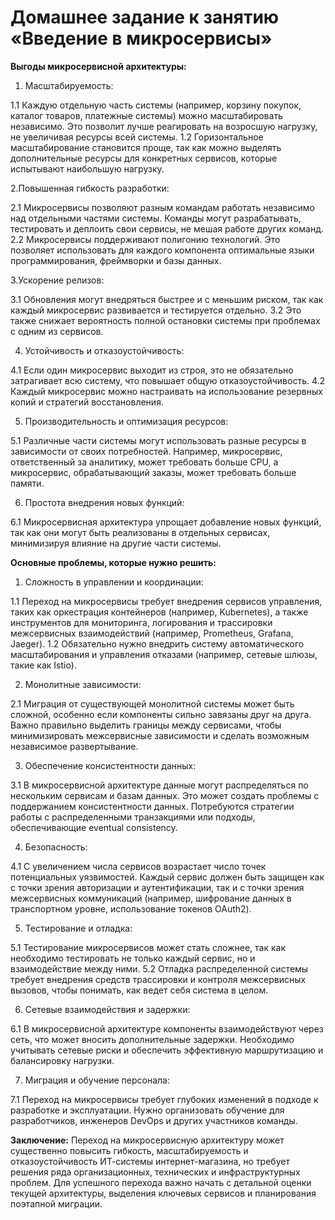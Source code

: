 # Домашнее задание к занятию «Введение в микросервисы»

**Выгоды микросервисной архитектуры:**
1. Масштабируемость:

1.1 Каждую отдельную часть системы (например, корзину покупок, каталог товаров, платежные системы) можно масштабировать независимо. Это позволит лучше реагировать на возросшую нагрузку, не увеличивая ресурсы всей системы.
1.2 Горизонтальное масштабирование становится проще, так как можно выделять дополнительные ресурсы для конкретных сервисов, которые испытывают наибольшую нагрузку.

2.Повышенная гибкость разработки:

2.1 Микросервисы позволяют разным командам работать независимо над отдельными частями системы. Команды могут разрабатывать, тестировать и деплоить свои сервисы, не мешая работе других команд.
2.2 Микросервисы поддерживают полигонию технологий. Это позволяет использовать для каждого компонента оптимальные языки программирования, фреймворки и базы данных.

3.Ускорение релизов:

3.1 Обновления могут внедряться быстрее и с меньшим риском, так как каждый микросервис развивается и тестируется отдельно.
3.2 Это также снижает вероятность полной остановки системы при проблемах с одним из сервисов.

4. Устойчивость и отказоустойчивость:

4.1 Если один микросервис выходит из строя, это не обязательно затрагивает всю систему, что повышает общую отказоустойчивость.
4.2 Каждый микросервис можно настраивать на использование резервных копий и стратегий восстановления.

5. Производительность и оптимизация ресурсов:

5.1 Различные части системы могут использовать разные ресурсы в зависимости от своих потребностей. Например, микросервис, ответственный за аналитику, может требовать больше CPU, а микросервис, обрабатывающий заказы, может требовать больше памяти.

6. Простота внедрения новых функций:

6.1 Микросервисная архитектура упрощает добавление новых функций, так как они могут быть реализованы в отдельных сервисах, минимизируя влияние на другие части системы.


**Основные проблемы, которые нужно решить:**

1. Сложность в управлении и координации:

1.1 Переход на микросервисы требует внедрения сервисов управления, таких как оркестрация контейнеров (например, Kubernetes), а также инструментов для мониторинга, логирования и трассировки межсервисных взаимодействий (например, Prometheus, Grafana, Jaeger).
1.2 Обязательно нужно внедрить систему автоматического масштабирования и управления отказами (например, сетевые шлюзы, такие как Istio).

2. Монолитные зависимости:

2.1 Миграция от существующей монолитной системы может быть сложной, особенно если компоненты сильно завязаны друг на друга. Важно правильно выделить границы между сервисами, чтобы минимизировать межсервисные зависимости и сделать возможным независимое развертывание.

3. Обеспечение консистентности данных:

3.1 В микросервисной архитектуре данные могут распределяться по нескольким сервисам и базам данных. Это может создать проблемы с поддержанием консистентности данных. Потребуются стратегии работы с распределенными транзакциями или подходы, обеспечивающие eventual consistency.

4. Безопасность:

4.1 С увеличением числа сервисов возрастает число точек потенциальных уязвимостей. Каждый сервис должен быть защищен как с точки зрения авторизации и аутентификации, так и с точки зрения межсервисных коммуникаций (например, шифрование данных в транспортном уровне, использование токенов OAuth2).

5. Тестирование и отладка:

5.1 Тестирование микросервисов может стать сложнее, так как необходимо тестировать не только каждый сервис, но и взаимодействие между ними.
5.2 Отладка распределенной системы требует внедрения средств трассировки и контроля межсервисных вызовов, чтобы понимать, как ведет себя система в целом.

6. Сетевые взаимодействия и задержки:

6.1 В микросервисной архитектуре компоненты взаимодействуют через сеть, что может вносить дополнительные задержки. Необходимо учитывать сетевые риски и обеспечить эффективную маршрутизацию и балансировку нагрузки.

7. Миграция и обучение персонала:

7.1 Переход на микросервисы требует глубоких изменений в подходе к разработке и эксплуатации. Нужно организовать обучение для разработчиков, инженеров DevOps и других участников команды.

**Заключение:**
Переход на микросервисную архитектуру может существенно повысить гибкость, масштабируемость и отказоустойчивость ИТ-системы интернет-магазина, но требует решения ряда организационных, технических и инфраструктурных проблем. Для успешного перехода важно начать с детальной оценки текущей архитектуры, выделения ключевых сервисов и планирования поэтапной миграции.
